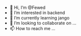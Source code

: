 - 👋 Hi, I’m @Fewed
- 👀 I’m interested in backend
- 🌱 I’m currently learning jango
- 💞️ I’m looking to collaborate on ...
- 📫 How to reach me ...

<!---
Fewed/Fewed is a ✨ special ✨ repository because its `README.md` (this file) appears on your GitHub profile.
You can click the Preview link to take a look at your changes.
--->
